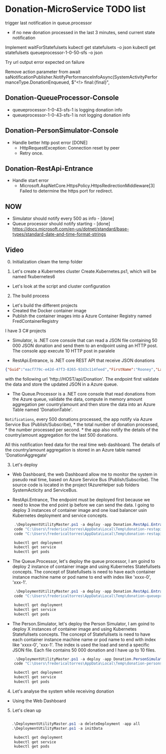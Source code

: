 # Donation-MicroService TODO list

trigger last notification in queue.processor 
-   if no new donation processed in the last 3 minutes, send current state notification

Implement waitForStatefulsets
kubectl get statefulsets -o json
kubectl get statefulsets queueprocessor-1-0-50-sfs -o json

Try url output error expected on failure

Remove action parameter from
await saNotificationPublisher.NotifyPerformanceInfoAsync(SystemActivityPerformanceType.DonationEnqueued, $"<!> final:{final}",

## Donation-QueueProcessor-Console
- queueprocessor-1-0-43-sfs-1 is logging donation info
- queueprocessor-1-0-43-sfs-1 is not logging donation info

## Donation-PersonSimulator-Console

- Handle better http post error [DONE]
    * HttpRequestException: Connection reset by peer
    * Retry once.

## Donation-RestApi-Entrance

- Handle start error
    * Microsoft.AspNetCore.HttpsPolicy.HttpsRedirectionMiddleware[3] Failed to determine the https port for redirect.

## NOW

- Simulator should notify every 500 as info - [done]
- Queue processor should notify starting - [done]
https://docs.microsoft.com/en-us/dotnet/standard/base-types/standard-date-and-time-format-strings    

## Video

0. Initialization cleam the temp folder

1. Let's create a Kubernetes cluster Create.Kubernetes.ps1, which will be
named fkubernetes6
* Let's look at the script and cluster configuration

2. The build process
- Let's build the different projects
- Created the Docker container image
- Publish the container images into a Azure Container Registry named FredContainerRegistry

I have 3 C# projects
- Simulator, is .NET core console that can read a JSON file containing 50 000 JSON
donation and send them to an endpoint using an HTTP post. The console app execute 10
HTTP post in paralele 

- RestApi.Entrance, is .NET core REST API that receive JSON donations
```json
{"Guid":"eacf779c-e42d-47f3-8265-92d3c114feed","FirstName":"Rooney","LastName":"Shall","Email":"rshall0@fema.gov","Gender":"Male","Phone":"271-648-3024","IpAddress":"147.110.186.181","Country":"China","Amount":"$44.38","CC_Number":"6767595943679547","CC_ExpMonth":12,"CC_ExpYear":2016,"CC_SecCode":472},
```
with the following url 'http://HOST/api/Donation'.
The endpoint first validate the data and store the updated JSON in a Azure queue.

- The Queue.Processor is a .NET core console that read donations from the Azure queue,
validate the data, compute in memory amount aggregation per country/amount and then store the data into an Azure Table named 'DonationTable'.

`Notifications`, every 500 donations processed, the app notify via Azure Service Bus (Publish/Subscribe), 
    * the total number of donation processed, 
    * the number processed per second.
    * the app also notify the details of the country/amount aggregation for the last 500 donations. 

All this notification feed data for the real time web dashboard.
The details of the country/amount aggregation is stored in an Azure table named 'DonationAggregate'

3. Let's deploy

- Web Dashboard, the web Dashboard allow me to monitor the system in pseudo real time,
based on Azure Service Bus (Publish/Subscribe). The source code is located in the project
fAzureHelper sub folders SystemActicity and ServiceBus.

- RestApi.Entrance, The endpoint must be deployed first because we need to know
the end point ip before we can send the data. I going to deploy 3 instances of
container image and one load balancer usin Kubernetes deployment and service concepts.

```powershell
    .\DeploymentUtilityMaster.ps1 -a deploy -app Donation.RestApi.Entrance
    code "C:\Users\fredericaltorres\AppData\Local\Temp\donation-restapi-entrance--Deployment.{Params}.yaml"
    code "C:\Users\fredericaltorres\AppData\Local\Temp\donation-restapi-entrance--Service.{Params}.yaml"

    kubectl get deployment
    kubectl get service
    kubectl get pods
```

- The Queue.Processor, let's deploy the queue processor, I am goind to deploy
2 instance of container image and using Kubernetes Statefullsets concepts.
The concept of Statefullsets is need to have each container instance machine name or pod name to end with index like 'xxxx-0', 'xxx-1'.

```powershell
    .\DeploymentUtilityMaster.ps1 -a deploy -app Donation.RestApi.Entrance
    code "C:\Users\fredericaltorres\AppData\Local\Temp\donation-queueprocessor-console--Deployment.{Params}.yaml"

    kubectl get deployment
    kubectl get service
    kubectl get pods
```

- The Person.Simulator, let's deploy the Person Simulator, I am goind to deploy
X instances of container image and using Kubernetes Statefullsets concepts.
The concept of Statefullsets is need to have each container instance machine name or pod name to end with index like 'xxxx-0', 'xxx-1'. The index is used the load and send a specific JSON file. Each file contains 50 000 donation and I have up to 10 files.

```powershell
    .\DeploymentUtilityMaster.ps1 -a deploy -app Donation.PersonSimulator.Console
    code "C:\Users\fredericaltorres\AppData\Local\Temp\donation-personsimulator-console--Deployment.{Params}.yaml"

    kubectl get deployment
    kubectl get service
    kubectl get pods
```

4. Let's analyse the system while receiving donation
- Using the Web Dashboard

5. Let's clean up
```powershell

   .\DeploymentUtilityMaster.ps1 -a deleteDeployment -app all
   .\DeploymentUtilityMaster.ps1 -a initData

    kubectl get deployment
    kubectl get service
    kubectl get pods
```
